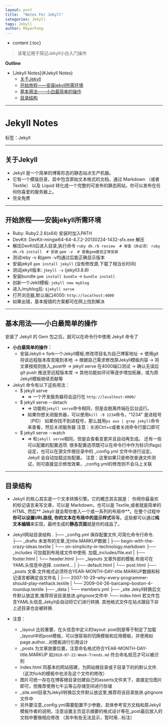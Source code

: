 ```yaml
---
layout: post
title:  "Notes For Jekyll"
categories: Jekyll
tags: Jekyll
author: MayerFang
---
```


* content
{:toc}

>该笔记用于简记Jekyll小白入门操作




**Outline**

- [Jekyll Notes](#Jekyll Notes)
	- [关于Jekyll](#关于Jekyll)
	- [开始旅程——安装jekyll所需环境](#开始旅程——安装jekyll所需环境)
	- [基本用法——小白最简单的操作](#基本用法——小白最简单的操作)
	- [目录结构](#目录结构)
	



---

# Jekyll Notes

标签：Jekyll

---

## 关于Jekyll

- Jekyll 是一个简单的博客形态的静态站点生产机器。
- 它有一个模版目录，其中包含原始文本格式的文档，通过 Markdown （或者 Textile） 以及 Liquid 转化成一个完整的可发布的静态网站，你可以发布在任何你喜爱的服务器上。
- 完全免费

--- 

## 开始旅程——安装jekyll所需环境

- Ruby: Ruby2.2.6(x64) 安装时加入PATH
- DevKit: DevKit-mingw64-64-4.7.2-20130224-1432-sfx.exe 解压
- 解压DevKit后进入目录,执行命令
`ruby dk.rb review  # 审查（非必须）`
`ruby dk.rb install  # 安装`
`gem -v  # 查看gem是否正常安装`
- 测试reby -v 和gem -v均通过后能正确显示版本
- 安装jekyll `gem install jekyll` (没有修改源,下载了相当长时间)
- 测试jekyll版本: `jkeyll -v` (jekyll3.8.8)
- 安装bundle `gem install bundle` -> `bundle install`
- 创新一个Jekll模板: `jekyll new myblog`
- 进入/myblog后: `$jekyll serve`
- 打开浏览器,默认端口4000: `http://localhost:4000`
- 如果出错，基本报错的方案都可在网上找到解决

---

## 基本用法——小白最简单的操作

安装了 Jekyll 的 Gem 包之后，就可以在命令行中使用 Jekyll 命令了

- **小白最简单的操作：**
	- 安装Jekyll-> fork一个Jekyll模板,修改项目名为自己博客地址 -> 使用git将该远程版本库克隆到本地 -> 根据自己需求修改原Jekyll模板内容 -> 将文章按规则放入_post中 -> jekyll serve 在4000端口测试 -> 确认无误后git push 推送至远程版本库 -> 其他功能如评论等逐步增加拓展，或为原Jekyll模板继续贡献等
- Jekyll 命令有以下这些用法：
	- $ jekyll serve
		- => 一个开发服务器将会运行在 `http://localhost:4000/`
	- $ jekyll serve --detach
		- => 功能和`jekyll serve`命令相同，但是会脱离终端在后台运行。
   		- 如果你想关闭服务器，可以使用`kill -9 1234`命令，"1234" 是进程号（PID）
  		如果你找不到进程号，那么就用`ps aux | grep jekyll`命令来查看，然后关闭服务器
		注意：关闭Ctrl+c或者关闭命令行窗口即可
	- $ jekyll serve --watch
		- => 和`jekyll serve`相同，但是会查看变更并且自动再生成。
还有一些可以配置的配置选项. 很多配置选项既可以在命令行中作为标识(flags)设定，也可以在源文件根目录中的 _config.yml 文件中进行设定。Jekyll 会自动加载这些配置。
		注意：这里如果只是修改普通文件测试，则可直接显示修改效果，_config.yml的修改则不会马上关联

---

## 目录结构

- Jekyll 的核心其实是一个文本转换引擎。它的概念其实就是： 你用你最喜欢的标记语言来写文章，可以是 Markdown，也可以是 Textile,或者就是简单的 HTML, 然后** Jekyll 就会帮你套入一个或一系列的布局中**。在整个过程中**你可以设置URL路径, 你的文本在布局中的显示样式**等等。这些都可以通过**纯文本编辑**来实现，最终生成的**静态页面**就是你的成品了。
- Jekyll网站目录结构
.
├── _config.yml 保存配置文件,可简化命令行命令.
├── _drafts 未发布的文章,无title.MARKUP数据
|   ├── begin-with-the-crazy-ideas.textile 
|   └── on-simplicity-in-technology.markdown
├── _includes 可加载到布局或文件中使用. 加载_includes/file.ext
|   ├── footer.html
|   └── header.html
├── _layouts 文章外部的模板.布局可在YAML头信息中选择. content...
|   ├── default.html
|   └── post.html
├── _posts 文章.文件格式必须符合YEAR-MONTH-DAY-title.MARKUP数据和标记语言都确定自文件名
|   ├── 2007-10-29-why-every-programmer-should-play-nethack.textile
|   └── 2009-04-26-barcamp-boston-4-roundup.textile
├── _data
|   └── members.yml
├── _site Jekyll转换后文件默认放这里,推荐将该目录放进.gitignore文件中
└── index.html 若文件包含YAML头信息,Jekyll会自动将它们进行转换. 其他格式文件在站点跟目下非上述目录也会被转换.

- 注意：
	- _layout 比较重要，在头信息中定义的layout: post则是等于制定了加载_layout中的post模板，可以很容易的切换模板和应用模板，并使用如page.author...对模板进行引用设计
	- _posts 为文章放置位置，注意命名格式符合YEAR-MONTH-DAY-title.MARKUP 如`2018-07-22-Week-Trends.md` 符合命名规范才可以被识别
	- index.html 同基本的网站搭建，为网站根目录或子目录下的的默认文件.（这次fork的模板中也涉及这个文件的修改）
	- 图片可统一存在在博客根目录创建自己的asserts文件夹下，直接定位图片即可，但推荐使用七牛云等云存储空间进行存储
	- _site.xml目录为Jekyll转换后文件默认放这里,推荐将该目录放进.gitignore文件中
	- 另外要注意_config.yml需要配置不少参数，具体参考官方文档和原Jekyll模板作者的说明，注意设置主页显示摘要的格式设计等在_post最后放入的文档中要做相应修改
（其中有些无法显示，暂时用...标注）